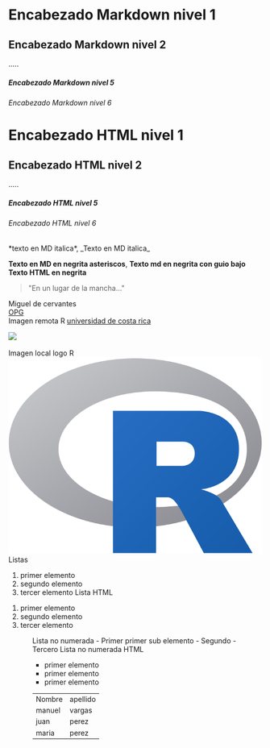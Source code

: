 # Encabezado Markdown nivel 1 
## Encabezado Markdown nivel 2
.....
##### Encabezado Markdown nivel 5
###### Encabezado Markdown nivel 6


<h1>Encabezado HTML nivel 1</h1>
<h2>Encabezado HTML nivel 2</h2>
.....
<h5>Encabezado HTML nivel 5</h5>
<h6>Encabezado HTML nivel 6</h6>
*texto en MD italica*, _Texto en MD italica_  

**Texto en MD en negrita asteriscos**, __Texto md en negrita con guio bajo__  
<strong>Texto HTML en negrita</strong>  
>"En un lugar de la mancha..."


Miguel de cervantes
\
[OPG](https://www.ogc.org/)
\
Imagen remota R
[universidad de costa rica](https://www.ucr.ac.cr/)

![](https://upload.wikimedia.org/wikipedia/commons/thumb/1/1b/R_logo.svg/724px-R_logo.svg.png)


Imagen local logo R  
![](im.png)
Listas 
1. primer elemento 
2. segundo elemento 
3. tercer elemento
Lista HTML
<ol>
  <li>primer elemento</li>
  <li>segundo elemento</li>
  <li>tercer elemento</li>
 <ol>
Lista no numerada 
   - Primer
       primer sub elemento
   - Segundo
   - Tercero
Lista no numerada HTML
<ul>
  <li> primer elemento</li>
  <li> primer elemento</li>
  <li> primer elemento</li>
</ul>
<Table>
  <tr><td>Nombre</td><td>apellido</td></tr>
   <tr><td>manuel</td><td>vargas</td></tr>
  <tr><td>juan</td><td>perez</td></tr>
  <tr><td>maria</td><td>perez</td></tr>
</Table>
  
